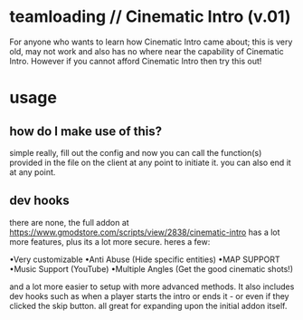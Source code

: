 # teamloading // Cinematic Intro (v.01)
For anyone who wants to learn how Cinematic Intro came about; this is very old, may not work and also has no where near the capability of Cinematic Intro. However if you cannot afford Cinematic Intro then try this out!

# usage

## how do I make use of this?

simple really, fill out the config and now you can call the function(s) provided in the file on the client at any point to initiate it.
you can also end it at any point.

## dev hooks

there are none, the full addon at 
https://www.gmodstore.com/scripts/view/2838/cinematic-intro
has a lot more features, plus its a lot more secure.
heres  a few:

•Very customizable
•Anti Abuse (Hide specific entities)
•MAP SUPPORT
•Music Support (YouTube)
•Multiple Angles (Get the good cinematic shots!)

and a lot more easier to setup with more advanced methods. It also includes dev hooks such as when a player starts the intro or ends it - or even if they clicked the skip button. all great for expanding upon the initial addon itself.
